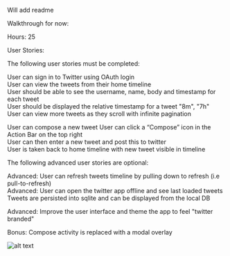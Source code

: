 Will add readme 

Walkthrough for now:

Hours: 25

User Stories:

The following user stories must be completed:

User can sign in to Twitter using OAuth login  
User can view the tweets from their home timeline  
User should be able to see the username, name, body and timestamp for each tweet  
User should be displayed the relative timestamp for a tweet "8m", "7h"  
User can view more tweets as they scroll with infinite pagination  

User can compose a new tweet
User can click a “Compose” icon in the Action Bar on the top right  
User can then enter a new tweet and post this to twitter  
User is taken back to home timeline with new tweet visible in timeline 

The following advanced user stories are optional:

Advanced: User can refresh tweets timeline by pulling down to refresh (i.e pull-to-refresh)  
Advanced: User can open the twitter app offline and see last loaded tweets  
Tweets are persisted into sqlite and can be displayed from the local DB  

Advanced: Improve the user interface and theme the app to feel "twitter branded"  
  
Bonus: Compose activity is replaced with a modal overlay  

![alt text](https://raw.githubusercontent.com/nealmanaktola/Tweeter/master/Twitter.gif "Logo Title Text 1")
